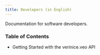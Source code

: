 ```yaml
---
title: Developers (in English)
---
```


Documentation for software developers.

### Table of Contents

* <DocsLink to="/Developers/Getting-Started">Getting Started with the verinice.veo API</DocsLink>